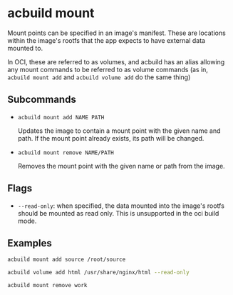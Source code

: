 # acbuild mount

Mount points can be specified in an image's manifest. These are locations within
the image's rootfs that the app expects to have external data mounted to.

In OCI, these are referred to as volumes, and acbuild has an alias allowing any
mount commands to be referred to as volume commands (as in, `acbuild mount add`
and `acbuild volume add` do the same thing)

## Subcommands

* `acbuild mount add NAME PATH`

  Updates the image to contain a mount point with the given name and path. If
  the mount point already exists, its path will be changed.

* `acbuild mount remove NAME/PATH`

  Removes the mount point with the given name or path from the image.

## Flags

- `--read-only`: when specified, the data mounted into the image's rootfs should
  be mounted as read only. This is unsupported in the oci build mode.

## Examples

```bash
acbuild mount add source /root/source

acbuild volume add html /usr/share/nginx/html --read-only

acbuild mount remove work
```
